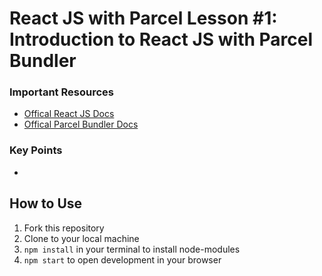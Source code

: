 # React JS with Parcel Lesson #1: Introduction to React JS with Parcel Bundler

### Important Resources
* [Offical React JS Docs](https://reactjs.org/docs/getting-started.html)
* [Offical Parcel Bundler Docs](https://parceljs.org/getting_started.html)

### Key Points
* 
## How to Use
1. Fork this repository
2. Clone to your local machine
3. `npm install` in your terminal to install node-modules
4. `npm start` to open development in your browser
